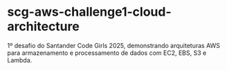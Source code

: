 # scg-aws-challenge1-cloud-architecture
1º desafio do Santander Code Girls 2025, demonstrando arquiteturas AWS para armazenamento e processamento de dados com EC2, EBS, S3 e Lambda.
